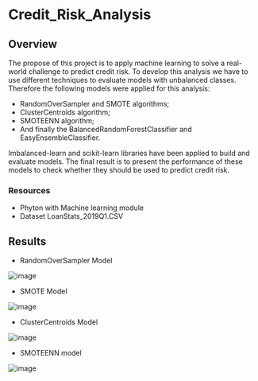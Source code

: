 # Credit_Risk_Analysis

## Overview

The propose of this project is to apply machine learning to solve a real-world challenge to predict credit risk.
To develop this analysis we have to use different techniques to evaluate models with unbalanced classes. Therefore the following models were applied for this analysis:

 - RandomOverSampler and SMOTE algorithms; 
 - ClusterCentroids algorithm;
 - SMOTEENN algorithm; 
 - And finally the BalancedRandomForestClassifier and EasyEnsembleClassifier.
 
Imbalanced-learn and scikit-learn libraries have been applied to build and evaluate models. The final result is to present the performance of these models to check whether they should be used to predict credit risk.

### Resources
- Phyton with Machine learning module
- Dataset LoanStats_2019Q1.CSV

## Results

- RandomOverSampler Model

![image](https://user-images.githubusercontent.com/76540704/116019863-2d53fb00-a613-11eb-960a-d83e1662b708.png)

- SMOTE Model

![image](https://user-images.githubusercontent.com/76540704/116020168-c3882100-a613-11eb-80da-5185c0f201e2.png)

- ClusterCentroids Model

![image](https://user-images.githubusercontent.com/76540704/116020703-d9e2ac80-a614-11eb-86e1-cc92fbc8f01c.png)

- SMOTEENN model

![image](https://user-images.githubusercontent.com/76540704/116021080-7907a400-a615-11eb-8cb7-57b4089a1c14.png)



